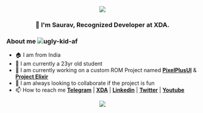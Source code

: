<p align="center">
  <img src="https://i.imgur.com/4JQ70Bw.jpg" />
</p>

<h3 align="center">👋 I'm Saurav, Recognized Developer at XDA.</h3>

<h3>About me  <img src="https://komarev.com/ghpvc/?username=ugly-kid-af&style=flat-square" alt="ugly-kid-af" /></h3>

- 🏠 I am from India
- 🌱 I am currently a 23yr old student
- 🏢 I am currently working on a custom ROM Project named [**PixelPlusUI**](https://ppui.site/home) & [**Project Elixir**](https://projectelixiros.com/home)
- 👯 I am always looking to collaborate if the project is fun
- 📫 How to reach me [**Telegram**](https://t.me/ugly_kid_af) | [**XDA**](https://forum.xda-developers.com/m/sourav24071999.9437589) | [**Linkedin**](https://www.linkedin.com/in/sourav2407) | [**Twitter**](https://twitter.com/ugly_kid_af) | [**Youtube**](https://bit.ly/3ugH2Kw)

<p align="center"> <img src="https://github-readme-streak-stats.herokuapp.com/?user=ugly-kid-af&theme=dark"/></p>

<!-- <p align = "center">
 <img src="https://activity-graph.herokuapp.com/graph?username=ugly-kid-af&theme=redical">
</p>   -->


